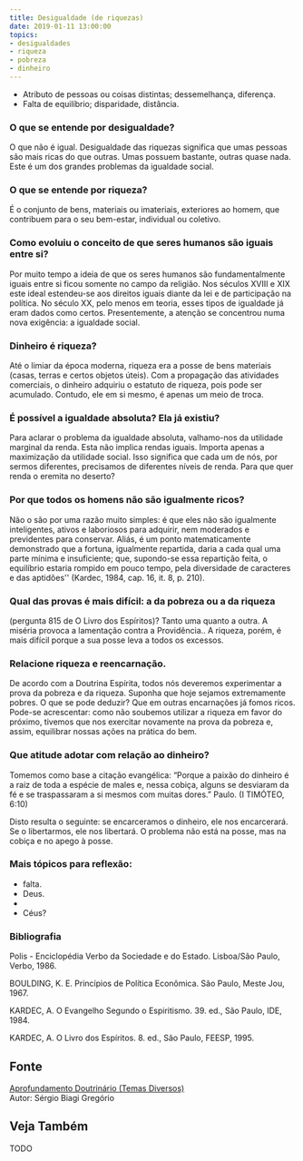 ```yaml
---
title: Desigualdade (de riquezas)
date: 2019-01-11 13:00:00
topics: 
- desigualdades
- riqueza
- pobreza
- dinheiro
---
```


* Atributo de pessoas ou coisas distintas; dessemelhança, diferença.
* Falta de equilíbrio; disparidade, distância.

### O que se entende por desigualdade?
O que não é igual. Desigualdade das riquezas significa que umas pessoas
são mais ricas do que outras. Umas possuem bastante, outras quase nada.
Este é um dos grandes problemas da igualdade social.

### O que se entende por riqueza?
É o conjunto de bens, materiais ou imateriais, exteriores ao homem, que
contribuem para o seu bem-estar, individual ou coletivo.

### Como evoluiu o conceito de que seres humanos são iguais entre si?
Por muito tempo a ideia de que os seres humanos são fundamentalmente
iguais entre si ficou somente no campo da religião. Nos séculos XVIII e
XIX este ideal estendeu-se aos direitos iguais diante da lei e de
participação na política. No século XX, pelo menos em teoria, esses
tipos de igualdade já eram dados como certos. Presentemente, a atenção
se concentrou numa nova exigência: a igualdade social.

### Dinheiro é riqueza?
Até o limiar da época moderna, riqueza era a posse de bens materiais
(casas, terras e certos objetos úteis). Com a propagação das atividades
comerciais, o dinheiro adquiriu o estatuto de riqueza, pois pode ser
acumulado. Contudo, ele em si mesmo, é apenas um meio de troca.

### É possível a igualdade absoluta? Ela já existiu?
Para aclarar o problema da igualdade absoluta, valhamo-nos da utilidade
marginal da renda. Esta não implica rendas iguais. Importa apenas a
maximização da utilidade social. Isso significa que cada um de nós, por
sermos diferentes, precisamos de diferentes níveis de renda. Para que
quer renda o eremita no deserto?
### Por que todos os homens não são igualmente ricos?
Não o são por uma razão muito simples: é que eles não são igualmente
inteligentes, ativos e laboriosos para adquirir, nem moderados e
previdentes para conservar. Aliás, é um ponto matematicamente
demonstrado que a fortuna, igualmente repartida, daria a cada qual uma
parte mínima e insuficiente; que, supondo-se essa repartição feita, o
equilíbrio estaria rompido em pouco tempo, pela diversidade de
caracteres e das aptidões'' (Kardec, 1984, cap. 16, it. 8, p. 210).

### Qual das provas é mais difícil: a da pobreza ou a da riqueza
(pergunta 815 de O Livro dos Espíritos)?
Tanto uma quanto a outra. A miséria provoca a lamentação contra a
Providência.. A riqueza, porém, é mais difícil porque a sua posse leva a
todos os excessos.

### Relacione riqueza e reencarnação.

De acordo com a Doutrina Espírita, todos nós deveremos experimentar a
prova da pobreza e da riqueza. Suponha que hoje sejamos extremamente
pobres. O que se pode deduzir? Que em outras encarnações já fomos ricos.
Pode-se acrescentar: como não soubemos utilizar a riqueza em favor do
próximo, tivemos que nos exercitar novamente na prova da pobreza e,
assim, equilibrar nossas ações na prática do bem.

### Que atitude adotar com relação ao dinheiro?
Tomemos como base a citação evangélica: “Porque a paixão do dinheiro é
a raiz de toda a espécie de males e, nessa cobiça, alguns se desviaram
da fé e se traspassaram a si mesmos com muitas dores.” Paulo. (I
TIMÓTEO, 6:10)

Disto resulta o seguinte: se encarceramos o dinheiro, ele nos
encarcerará. Se o libertarmos, ele nos libertará. O problema não está na
posse, mas na cobiça e no apego à posse.

### Mais tópicos para reflexão:

-   
    falta.
-   
    Deus.
-   
-   
    Céus?






### Bibliografia
Polis - Enciclopédia Verbo da Sociedade e do Estado. Lisboa/São Paulo,
Verbo, 1986.

BOULDING, K. E. Princípios de Política Econômica. São Paulo, Meste
Jou, 1967.

KARDEC, A. O Evangelho Segundo o Espiritismo. 39. ed., São Paulo, IDE,
1984.

KARDEC, A. O Livro dos Espíritos. 8. ed., São Paulo, FEESP, 1995.

## Fonte
[Aprofundamento Doutrinário (Temas Diversos)](https://sites.google.com/view/aprofundamentodoutrinario/desigualdade-das-riquezas)  
Autor: Sérgio Biagi Gregório



## Veja Também
TODO


